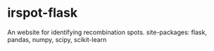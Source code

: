 # irspot-flask
An website for identifying recombination spots.
site-packages:
  flask,
  pandas,
  numpy,
  scipy,
  scikit-learn
